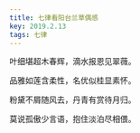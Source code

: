 ```yaml
---
title: 七律看阳台兰草偶感
key: 2019.2.13
tags: 七律
---
```


叶细堪超木春辉，滴水报恩见翠薇。

品雅如莲含柔性，名优似桂显素怀。

粉黛不屑随风去，丹青有赏待月归。

莫说孤傲少言语，抱住淡泊尽相偎。

</br>


